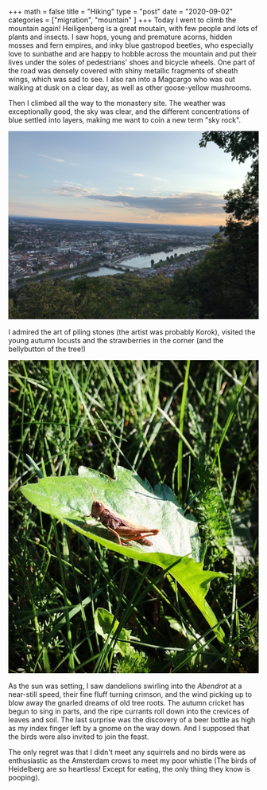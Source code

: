 +++
math = false 
title = "Hiking"
type = "post"
date = "2020-09-02"
categories = ["migration", "mountain" ]
+++
Today I went to climb the mountain again! Heiligenberg is a great moutain, with few people and lots of plants and insects. I saw hops, young and premature acorns, hidden mosses and fern empires, and inky blue gastropod beetles, who especially love to sunbathe and are happy to hobble across the mountain and put their lives under the soles of pedestrians' shoes and bicycle wheels. One part of the road was densely covered with shiny metallic fragments of sheath wings, which was sad to see. I also ran into a Magcargo who was out walking at dusk on a clear day, as well as other goose-yellow mushrooms.

<!--more-->
Then I climbed all the way to the monastery site. The weather was exceptionally good, the sky was clear, and the different concentrations of blue settled into layers, making me want to coin a new term "sky rock". 

![](/images/sky_rock.jpg)

I admired the art of piling stones (the artist was probably Korok), visited the young autumn locusts and the strawberries in the corner (and the bellybutton of the tree!)

![](/images/locust.jpg)

 As the sun was setting, I saw dandelions swirling into the *Abendrot* at a near-still speed, their fine fluff turning crimson, and the wind picking up to blow away the gnarled dreams of old tree roots. The autumn cricket has begun to sing in parts, and the ripe currants roll down into the crevices of leaves and soil. The last surprise was the discovery of a beer bottle as high as my index finger left by a gnome on the way down. And I supposed that the birds were also invited to join the feast.

The only regret was that I didn't meet any squirrels and no birds were as enthusiastic as the Amsterdam crows to meet my poor whistle (The birds of Heidelberg are so heartless! Except for eating, the only thing they know is pooping).

